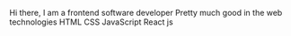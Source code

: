 Hi there, I am a frontend software developer
Pretty much good in the web technologies
HTML
CSS
JavaScript
React js
